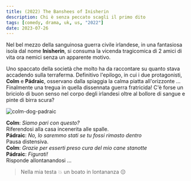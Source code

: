 ```yaml
---
title: (2022) The Banshees of Inisherin
description: Chi è senza peccato scagli il primo dito
tags: [comedy, drama, uk, us, "2022"]
date: 2023-07-26
---
```


Nel bel mezzo della sanguinosa guerra civile irlandese, in
una fantasiosa isola dal nome **Inisherin**, si consuma la
vicenda tragicomica di 2 amici di vita ora nemici senza
un apparente motivo.

Uno spaccato della società che molto ha da raccontare
su quanto stava accadendo sulla terraferma. Definitivo
l'epilogo, in cui i due protagonisti, **Colm** e **Pádraic**,
osservano dalla spiaggia la calma piatta all'orizzonte ...
Finalmente una tregua in quella dissennata guerra
fratricida! C'è forse un briciolo di buon senso nel corpo
degli irlandesi oltre al bollore di sangue e pinte di birra
scura?

![colm-dog-padraic](/colm-dog-padraic.jpg)

**Colm**: _Siamo pari con questo?_\
Riferendosi alla casa incenerita alle spalle.\
**Pádraic**: _No, lo saremmo stati se tu fossi rimasto dentro_\
Pausa distensiva.\
**Colm**: _Grazie per esserti preso cura del mio cane stanotte_\
**Pádraic**: _Figurati!_\
Risponde allontanandosi ...

> Nella mia testa 💥 un boato in lontananza 😔
